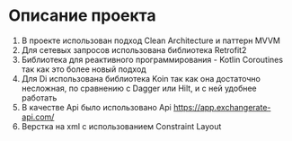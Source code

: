 # Описание проекта
1. В проекте использован подход Clean Architecture и паттерн MVVM
2. Для сетевых запросов использована библиотека Retrofit2
3. Библиотека для реактивного программирования - Kotlin Coroutines так как это более новый подход
4. Для Di использована библиотека Koin так как она достаточно несложная, по сравнению с Dagger или Hilt, и с ней удобнее работать
5. В качестве Api было использовано Api https://app.exchangerate-api.com/
6. Верстка на xml с использованием Constraint Layout
